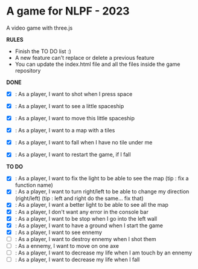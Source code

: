 A game for NLPF - 2023
===========================

A video game with three.js

**RULES**
- Finish the TO DO list :)
- A new feature can't replace or delete a previous feature
- You can update the index.html file and all the files inside the game repository

**DONE**

- [X] : As a player, I want to shot when I press space
- [X] : As a player, I want to see a little spaceship
- [X] : As a player, I want to move this little spaceship
- [X] : As a player, I want to a map with a tiles
- [X] : As a player, I want to fall when I have no tile under me
- [X] : As a player, I want to restart the game, if I fall


**TO DO**

- [X] : As a player, I want to fix the light to be able to see the map (tip : fix a function name)
- [X] : As a player, I want to turn right/left to be able to change my direction (right/left) (tip : left and right do the same... fix that)
- [x] : As a player, I want a better light to be able to see all the map
- [X] : As a player, I don't want any error in the console bar
- [X] : As a player, I want to be stop when I go into the left wall
- [X] : As a player, I want to have a ground when I start the game
- [X] : As a player, I want to see ennemy
- [ ] : As a player, I want to destroy ennemy when I shot them
- [ ] : As a ennemy, I want to move on one axe
- [ ] : As a player, I want to decrease my life when I am touch by an ennemy
- [ ] : As a player, I want to decrease my life when I fall 